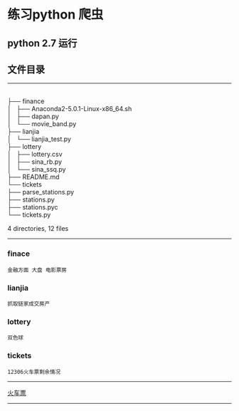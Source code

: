 # 练习python 爬虫 #

## python 2.7 运行 ##

## 文件目录 ##
* * *
   <br/> ├── finance
   <br/>│   ├── Anaconda2-5.0.1-Linux-x86_64.sh
   <br/>│   ├── dapan.py
   <br/>│   └── movie_band.py
   <br/>├── lianjia
   <br/>│   └── lianjia_test.py
   <br/>├── lottery
   <br/>│   ├── lottery.csv
   <br/>│   ├── sina_rb.py
   <br/>│   └── sina_ssq.py
   <br/>├── README.md
   <br/>└── tickets
   <br/>     ├── parse_stations.py
   <br/>     ├── stations.py
   <br/>     ├── stations.pyc
   <br/>     └── tickets.py

4 directories, 12 files
* * *
### finace ### 
    金融方面 大盘 电影票房
### lianjia ###
    抓取链家成交房产 
### lottery ### 
    双色球 
### tickets ###
    12306火车票剩余情况 
* * *
   [火车票](./ticket.png)

* * *
